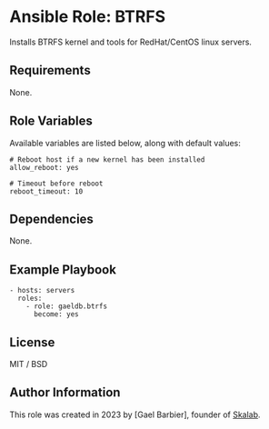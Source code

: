 # Ansible Role: BTRFS

Installs BTRFS kernel and tools for RedHat/CentOS linux servers.

## Requirements

None.

## Role Variables

Available variables are listed below, along with default values:

    # Reboot host if a new kernel has been installed
    allow_reboot: yes
    
    # Timeout before reboot
    reboot_timeout: 10

## Dependencies

None.

## Example Playbook

    - hosts: servers
      roles:
        - role: gaeldb.btrfs
          become: yes

## License

MIT / BSD

## Author Information

This role was created in 2023 by [Gael Barbier], founder of [Skalab](https://www.skalab.fr).
